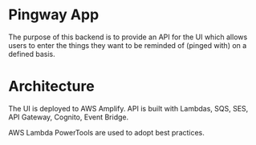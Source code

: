 # Pingway App

The purpose of this backend is to provide an API for the UI which allows users to enter the things they want to be reminded of (pinged with) on a defined basis.

# Architecture

The UI is deployed to AWS Amplify. API is built with Lambdas, SQS, SES, API Gateway, Cognito, Event Bridge.

AWS Lambda PowerTools are used to adopt best practices.
